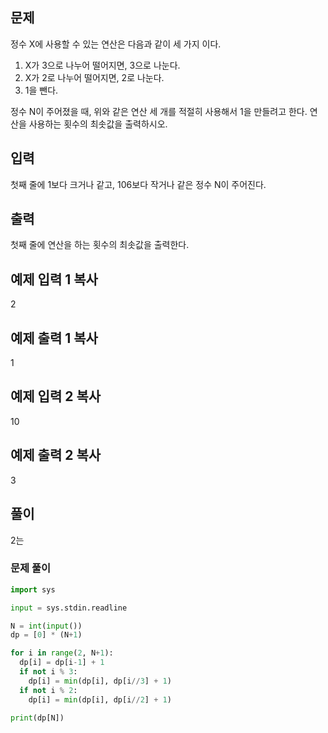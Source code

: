 
## 문제

정수 X에 사용할 수 있는 연산은 다음과 같이 세 가지 이다.

1.  X가 3으로 나누어 떨어지면, 3으로 나눈다.
2.  X가 2로 나누어 떨어지면, 2로 나눈다.
3.  1을 뺀다.

정수 N이 주어졌을 때, 위와 같은 연산 세 개를 적절히 사용해서 1을 만들려고 한다. 연산을 사용하는 횟수의 최솟값을 출력하시오.

## 입력

첫째 줄에 1보다 크거나 같고, 106보다 작거나 같은 정수 N이 주어진다.

## 출력

첫째 줄에 연산을 하는 횟수의 최솟값을 출력한다.

## 예제 입력 1  복사

2

## 예제 출력 1  복사

1

## 예제 입력 2  복사

10

## 예제 출력 2  복사

3

## 풀이

2는 

### 문제 풀이

```python
import sys

input = sys.stdin.readline

N = int(input())
dp = [0] * (N+1)

for i in range(2, N+1):
  dp[i] = dp[i-1] + 1
  if not i % 3:
    dp[i] = min(dp[i], dp[i//3] + 1)
  if not i % 2:
    dp[i] = min(dp[i], dp[i//2] + 1)

print(dp[N])
```
<!--stackedit_data:
eyJoaXN0b3J5IjpbMTM2MTMwOTE2NSwtMTI4NjgxNzc2OF19
-->